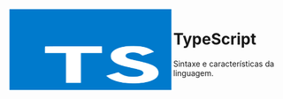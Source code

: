 <div style="display:inline_block">
    <img align="left" height="150" width="300" alt="TypeScript" src="https://raw.githubusercontent.com/devicons/devicon/master/icons/typescript/typescript-original.svg">
</div>

# TypeScript
Sintaxe e características da linguagem.  
